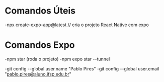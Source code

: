 # Comandos Úteis

-npx create-expo-app@latest // cria o projeto React Native com expo

# Comandos Expo

-npm star (roda o projeto)
-npm expo star --tunnel

-git config --global user.name "Pablo Pires"
-git config --global user.email "pablo.pires@aluno.ifsp.edu.br"

